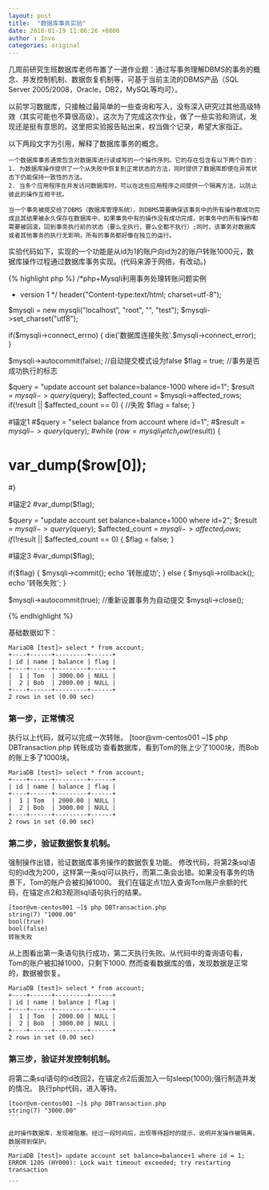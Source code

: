 ```yaml
---
layout: post
title:  "数据库事务实验"
date: 2018-01-19 11:06:26 +0800
author : Invo
categories: original
---
```


几周前研究生班数据库老师布置了一道作业题：通过写事务理解DBMS的事务的概念、并发控制机制、数据恢复机制等，可基于当前主流的DBMS产品（SQL Server 2005/2008，Oracle，DB2，MySQL等均可）。

以前学习数据库，只接触过最简单的一些查询和写入，没有深入研究过其他高级特效（其实可能也不算很高级）。这次为了完成这次作业，做了一些实验和测试，发现还是挺有意思的。这里把实验报告贴出来，权当做个记录，希望大家指正。

以下两段文字为引用，解释了数据库事务的概念。

```
一个数据库事务通常包含对数据库进行读或写的一个操作序列。它的存在包含有以下两个目的： 
1. 为数据库操作提供了一个从失败中恢复到正常状态的方法，同时提供了数据库即使在异常状态下仍能保持一致性的方法。 
2. 当多个应用程序在并发访问数据库时，可以在这些应用程序之间提供一个隔离方法，以防止彼此的操作互相干扰。 

当一个事务被提交给了DBMS（数据库管理系统），则DBMS需要确保该事务中的所有操作都成功完成且其结果被永久保存在数据库中，如果事务中有的操作没有成功完成，则事务中的所有操作都需要被回滚，回到事务执行前的状态（要么全执行，要么全都不执行）;同时，该事务对数据库或者其他事务的执行无影响，所有的事务都好像在独立的运行。

```

实验代码如下，实现的一个功能是从id为1的账户向id为2的账户转账1000元，数据库操作过程通过数据库事务实现。(代码来源于网络，有改动。)

{% highlight php %}
/*php+Mysqli利用事务处理转账问题实例
 * version 1
 */
header("Content-type:text/html; charset=utf-8");

$mysqli = new mysqli("localhost", "root", "", "test");
$mysqli->set_charset("utf8");

if($mysqli->connect_errno) {
	die('数据库连接失败'.$mysqli->connect_error);
}

$mysqli->autocommit(false); //自动提交模式设为false 
$flag = true; //事务是否成功执行的标志 

$query = "update account set balance=balance-1000 where id=1";
$result = $mysqli->query($query);
$affected_count = $mysqli->affected_rows;
if(!result || $affected_count == 0) {  //失败 
	$flag = false;
}

#锚定1
#$query = "select balance from account where id=1";
#$result = $mysqli->query($query);
#while ($row = mysqli_fetch_row($result)) {
#      var_dump($row[0]);
#}

#锚定2
#var_dump($flag);

$query = "update account set balance=balance+1000 where id=2";
$result = $mysqli->query($query);
$affected_count = $mysqli->affected_rows;
if(!$result || $affected_count == 0) {
	$flag = false;
}

#锚定3
#var_dump($flag);

if($flag) {
	$mysqli->commit();
	echo '转账成功';
} else {
	$mysqli->rollback();
	echo '转账失败';
}

$mysqli->autocommit(true); //重新设置事务为自动提交 
$mysqli->close();
>

{% endhighlight %}

基础数据如下：

```
MariaDB [test]> select * from account;
+----+------+---------+------+
| id | name | balance | flag |
+----+------+---------+------+
|  1 | Tom  | 3000.00 | NULL |
|  2 | Bob  | 2000.00 | NULL |
+----+------+---------+------+
2 rows in set (0.00 sec)

```

### 第一步，正常情况
执行以上代码，就可以完成一次转账。
[toor@vm-centos001 ~]$ php DBTransaction.php 
转账成功
查看数据库，看到Tom的账上少了1000块，而Bob的账上多了1000块。
```
MariaDB [test]> select * from account;
+----+------+---------+------+
| id | name | balance | flag |
+----+------+---------+------+
|  1 | Tom  | 2000.00 | NULL |
|  2 | Bob  | 3000.00 | NULL |
+----+------+---------+------+
2 rows in set (0.00 sec)

```

### 第二步，验证数据恢复机制。

强制操作出错，验证数据库事务操作的数据恢复功能。 
修改代码，将第2条sql语句的id改为200，这样第一条sql可以执行，而第二条会出错。如果没有事务的场景下，Tom的账户会被扣掉1000。
我们在锚定点1加入查询Tom账户余额的代码，在锚定点2和3观测sql语句执行的结果。
```
[toor@vm-centos001 ~]$ php DBTransaction.php 
string(7) "1000.00"
bool(true)
bool(false)
转账失败
```
从上图看出第一条语句执行成功，第二天执行失败。从代码中的查询语句看，Tom的账户被扣掉1000，只剩下1000.
然而查看数据库的值，发现数据是正常的，数据被恢复。
```
MariaDB [test]> select * from account;
+----+------+---------+------+
| id | name | balance | flag |
+----+------+---------+------+
|  1 | Tom  | 2000.00 | NULL |
|  2 | Bob  | 3000.00 | NULL |
+----+------+---------+------+
2 rows in set (0.00 sec)

```
### 第三步，验证并发控制机制。

将第二条sql语句的id改回2，在锚定点2后面加入一句sleep(1000);强行制造并发的情况。
执行php代码，进入等待。
````
[toor@vm-centos001 ~]$ php DBTransaction.php 
string(7) "3000.00"
```

此时操作数据库，发现被阻塞。经过一段时间后，出现等待超时的提示，说明并发操作被隔离，数据得到保护。
```
MariaDB [test]> update account set balance=balance+1 where id = 1;
ERROR 1205 (HY000): Lock wait timeout exceeded; try restarting transaction

```

